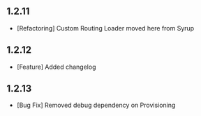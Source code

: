 ## 1.2.11
 * [Refactoring] Custom Routing Loader moved here from Syrup

## 1.2.12
 * [Feature] Added changelog

## 1.2.13
 * [Bug Fix] Removed debug dependency on Provisioning
